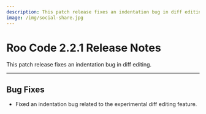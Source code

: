 ```yaml
---
description: This patch release fixes an indentation bug in diff editing.
image: /img/social-share.jpg
---
```


# Roo Code 2.2.1 Release Notes

This patch release fixes an indentation bug in diff editing.

---

## Bug Fixes

- Fixed an indentation bug related to the experimental diff editing feature.
